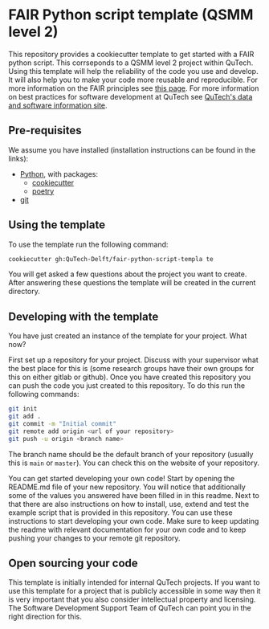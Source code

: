 # FAIR Python script template (QSMM level 2)

This repository provides a cookiecutter template to get started with a FAIR python script. This corrseponds to a QSMM level 2 project within QuTech.
Using this template will help the reliability of the code you use and develop. It will also help you to make your code more reusable and reproducible. For more information on the FAIR principles see [this page](https://www.go-fair.org/fair-principles/). For more information on best practices for software development at QuTech see [QuTech's data and software information site](https://qutech-delft.github.io/data-and-software-info/).

## Pre-requisites

We assume you have installed (installation instructions can be found in the links):

* [Python](https://wiki.python.org/moin/BeginnersGuide/Download), with packages:
  * [cookiecutter](https://cookiecutter.readthedocs.io/en/stable/installation.html)
  * [poetry](https://python-poetry.org/docs/#installation)
* [git](https://git-scm.com/book/en/v2/Getting-Started-Installing-Git)

## Using the template

To use the template run the following command:

```bash
cookiecutter gh:QuTech-Delft/fair-python-script-templa te
```

You will get asked a few questions about the project you want to create. After answering these questions the template will be created in the current directory.

## Developing with the template

You have just created an instance of the template for your project. What now?

First set up a repository for your project. Discuss with your supervisor what the best place for this is (some research groups have their own groups for this on either gitlab or github). Once you have created this repository you can push the code you just created to this repository. To do this run the following commands:

```bash
git init
git add .
git commit -m "Initial commit"
git remote add origin <url of your repository>
git push -u origin <branch name>
```

The branch name should be the default branch of your repository (usually this is `main` or `master`). You can check this on the website of your repository.

You can get started developing your own code! Start by opening the README.md file of your new repository. You will notice that additionally some of the values you answered have been filled in in this readme. Next to that there are also instructions on how to install, use, extend and test the example script that is provided in this repository. You can use these instructions to start developing your own code. Make sure to keep updating the readme with relevant documentation for your own code and to keep pushing your changes to your remote git repository.

## Open sourcing your code

This template is initially intended for internal QuTech projects. If you want to use this template for a project that is publicly accessible in some way then it is very important that you also consider intellectual property and licensing. The Software Development Support Team of QuTech can point you in the right direction for this.
